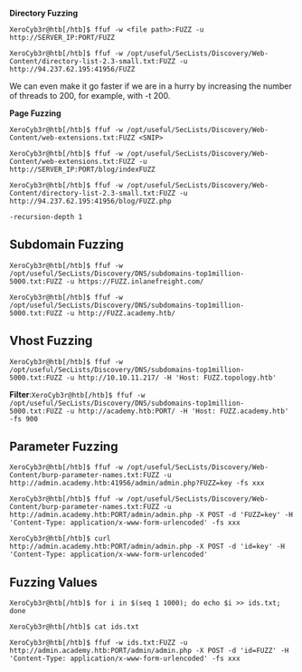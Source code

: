 **Directory Fuzzing**

`XeroCyb3r@htb[/htb]$ ffuf -w <file path>:FUZZ -u http://SERVER_IP:PORT/FUZZ`

`XeroCyb3r@htb[/htb]$ ffuf -w /opt/useful/SecLists/Discovery/Web-Content/directory-list-2.3-small.txt:FUZZ -u http://94.237.62.195:41956/FUZZ`

We can even make it go faster if we are in a hurry by increasing the number of threads to 200, for example, with -t 200.

**Page Fuzzing**

`XeroCyb3r@htb[/htb]$ ffuf -w /opt/useful/SecLists/Discovery/Web-Content/web-extensions.txt:FUZZ <SNIP>`

`XeroCyb3r@htb[/htb]$ ffuf -w /opt/useful/SecLists/Discovery/Web-Content/web-extensions.txt:FUZZ -u http://SERVER_IP:PORT/blog/indexFUZZ`

`XeroCyb3r@htb[/htb]$ ffuf -w /opt/useful/SecLists/Discovery/Web-Content/directory-list-2.3-small.txt:FUZZ -u http://94.237.62.195:41956/blog/FUZZ.php`

`-recursion-depth 1`

## Subdomain Fuzzing

`XeroCyb3r@htb[/htb]$ ffuf -w /opt/useful/SecLists/Discovery/DNS/subdomains-top1million-5000.txt:FUZZ -u https://FUZZ.inlanefreight.com/`

`XeroCyb3r@htb[/htb]$ ffuf -w /opt/useful/SecLists/Discovery/DNS/subdomains-top1million-5000.txt:FUZZ -u http://FUZZ.academy.htb/`

## Vhost  Fuzzing

`XeroCyb3r@htb[/htb]$ ffuf -w /opt/useful/SecLists/Discovery/DNS/subdomains-top1million-5000.txt:FUZZ -u http://10.10.11.217/ -H 'Host: FUZZ.topology.htb'`

**Filter**:`XeroCyb3r@htb[/htb]$ ffuf -w /opt/useful/SecLists/Discovery/DNS/subdomains-top1million-5000.txt:FUZZ -u http://academy.htb:PORT/ -H 'Host: FUZZ.academy.htb' -fs 900`

## Parameter Fuzzing

`XeroCyb3r@htb[/htb]$ ffuf -w /opt/useful/SecLists/Discovery/Web-Content/burp-parameter-names.txt:FUZZ -u http://admin.academy.htb:41956/admin/admin.php?FUZZ=key -fs xxx`

`XeroCyb3r@htb[/htb]$ ffuf -w /opt/useful/SecLists/Discovery/Web-Content/burp-parameter-names.txt:FUZZ -u http://admin.academy.htb:PORT/admin/admin.php -X POST -d 'FUZZ=key' -H 'Content-Type: application/x-www-form-urlencoded' -fs xxx`

`XeroCyb3r@htb[/htb]$ curl http://admin.academy.htb:PORT/admin/admin.php -X POST -d 'id=key' -H 'Content-Type: application/x-www-form-urlencoded'`

## Fuzzing Values

`XeroCyb3r@htb[/htb]$ for i in $(seq 1 1000); do echo $i >> ids.txt; done`

`XeroCyb3r@htb[/htb]$ cat ids.txt`

`XeroCyb3r@htb[/htb]$ ffuf -w ids.txt:FUZZ -u http://admin.academy.htb:PORT/admin/admin.php -X POST -d 'id=FUZZ' -H 'Content-Type: application/x-www-form-urlencoded' -fs xxx`

